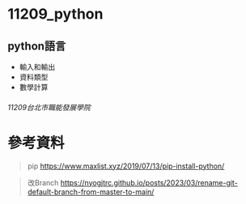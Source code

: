 # 11209_python
## python語言
- 輸入和輸出
- 資料類型
- 數學計算
###### 11209台北市職能發展學院

# 參考資料
> pip https://www.maxlist.xyz/2019/07/13/pip-install-python/

> 改Branch https://nyogjtrc.github.io/posts/2023/03/rename-git-default-branch-from-master-to-main/


